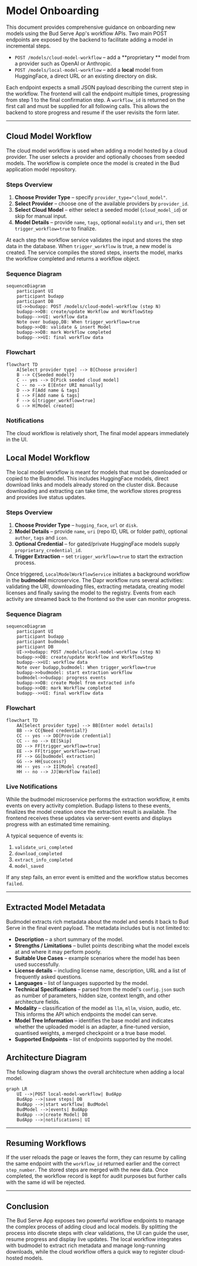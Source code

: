 # Model Onboarding

This document provides comprehensive guidance on onboarding new models using the Bud Serve App's workflow APIs. Two main POST endpoints are exposed by the backend to facilitate adding a model in incremental steps.

- `POST /models/cloud-model-workflow` &ndash; add a **proprietary ** model from a provider such as OpenAI or Anthropic.
- `POST /models/local-model-workflow` &ndash; add a **local** model from HuggingFace, a direct URL or an existing directory on disk.

Each endpoint expects a small JSON payload describing the current step in the workflow. The frontend will call the endpoint multiple times, progressing from step 1 to the final confirmation step. A `workflow_id` is returned on the first call and must be supplied for all following calls. This allows the backend to store progress and resume if the user revisits the form later.

---

## Cloud Model Workflow

The cloud model workflow is used when adding a model hosted by a cloud provider. The user selects a provider and optionally chooses from seeded models. The workflow is complete once the model is created in the Bud application model repository.

### Steps Overview

1. **Choose Provider Type** &ndash; specify `provider_type="cloud_model"`.
2. **Select Provider** &ndash; choose one of the available providers by `provider_id`.
3. **Select Cloud Model** &ndash; either select a seeded model (`cloud_model_id`) or skip for manual input.
4. **Model Details** &ndash; provide `name`, `tags`, optional `modality` and `uri`, then set `trigger_workflow=true` to finalize.

At each step the workflow service validates the input and stores the step data in the database. When `trigger_workflow` is true, a new model is created. The service compiles the stored steps, inserts the model, marks the workflow completed and returns a workflow object.

### Sequence Diagram

```mermaid
sequenceDiagram
    participant UI
    participant budapp
    participant DB
    UI->>budapp: POST /models/cloud-model-workflow (step N)
    budapp->>DB: create/update Workflow and WorkflowStep
    budapp-->>UI: workflow data
    Note over budapp,DB: When trigger_workflow=true
    budapp->>DB: validate & insert Model
    budapp->>DB: mark Workflow completed
    budapp-->>UI: final workflow data
```

### Flowchart

```mermaid
flowchart TD
    A[Select provider type] --> B[Choose provider]
    B --> C{Seeded model?}
    C -- yes --> D[Pick seeded cloud model]
    C -- no --> E[Enter URI manually]
    D --> F[Add name & tags]
    E --> F[Add name & tags]
    F --> G[trigger_workflow=true]
    G --> H[Model created]
```

### Notifications

The cloud workflow is relatively short, The final model appears immediately in the UI.

## Local Model Workflow

The local model workflow is meant for models that must be downloaded or copied to the Budmodel. This includes HuggingFace models, direct download links and models already stored on the cluster disk. Because downloading and extracting can take time, the workflow stores progress and provides live status updates.

### Steps Overview

1. **Choose Provider Type** &ndash; `hugging_face`, `url` or `disk`.
2. **Model Details** &ndash; provide `name`, `uri` (repo ID, URL or folder path), optional `author`, `tags` and `icon`.
3. **Optional Credential** &ndash; for gated/private HuggingFace models supply `proprietary_credential_id`.
4. **Trigger Extraction** &ndash; set `trigger_workflow=true` to start the extraction process.

Once triggered, `LocalModelWorkflowService` initiates a background workflow in the **budmodel** microservice. The Dapr workflow runs several activities: validating the URI, downloading files, extracting metadata, creating model licenses and finally saving the model to the registry. Events from each activity are streamed back to the frontend so the user can monitor progress.

### Sequence Diagram

```mermaid
sequenceDiagram
    participant UI
    participant budapp
    participant budmodel
    participant DB
    UI->>budapp: POST /models/local-model-workflow (step N)
    budapp->>DB: create/update Workflow and WorkflowStep
    budapp-->>UI: workflow data
    Note over budapp,budmodel: When trigger_workflow=true
    budapp->>budmodel: start extraction workflow
    budmodel->>budapp: progress events
    budapp->>DB: create Model from extracted info
    budapp->>DB: mark Workflow completed
    budapp-->>UI: final workflow data
```

### Flowchart

```mermaid
flowchart TD
    AA[Select provider type] --> BB[Enter model details]
    BB --> CC{Need credential?}
    CC -- yes --> DD[Provide credential]
    CC -- no --> EE[Skip]
    DD --> FF[trigger_workflow=true]
    EE --> FF[trigger_workflow=true]
    FF --> GG[budmodel extraction]
    GG --> HH{success?}
    HH -- yes --> II[Model created]
    HH -- no --> JJ[Workflow failed]
```

### Live Notifications

While the budmodel microservice performs the extraction workflow, it emits events on every activity completion. Budapp listens to these events, finalizes the model creation once the extraction result is available. The frontend receives these updates via server-sent events and displays progress with an estimated time remaining.

A typical sequence of events is:

1. `validate_uri_completed`
2. `download_completed`
3. `extract_info_completed`
4. `model_saved`

If any step fails, an error event is emitted and the workflow status becomes `failed`.

---

## Extracted Model Metadata

Budmodel extracts rich metadata about the model and sends it back to Bud Serve in the final event payload. The metadata includes but is not limited to:

- **Description** – a short summary of the model.
- **Strengths / Limitations** – bullet points describing what the model excels at and where it may perform poorly.
- **Suitable Use Cases** – example scenarios where the model has been used successfully.
- **License details** – including license name, description, URL and a list of frequently asked questions.
- **Languages** – list of languages supported by the model.
- **Technical Specifications** – parsed from the model's `config.json` such as number of parameters, hidden size, context length, and other architecture fields.
- **Modality** – classification of the model as `llm`, `mllm`, vision, audio, etc. This informs the API which endpoints the model can serve.
- **Model Tree Information** – identifies the base model and indicates whether the uploaded model is an adapter, a fine-tuned version, quantised weights, a merged checkpoint or a true base model.
- **Supported Endpoints** – list of endpoints supported by the model.

## Architecture Diagram

The following diagram shows the overall architecture when adding a local model.

```mermaid
graph LR
    UI -->|POST local-model-workflow| BudApp
    BudApp -->|save steps| DB
    BudApp -->|start workflow| BudModel
    BudModel -->|events| BudApp
    BudApp -->|create Model| DB
    BudApp -->|notifications| UI
```
---

## Resuming Workflows

If the user reloads the page or leaves the form, they can resume by calling the same endpoint with the `workflow_id` returned earlier and the correct `step_number`. The stored steps are merged with the new data. Once completed, the workflow record is kept for audit purposes but further calls with the same id will be rejected.

---

## Conclusion

The Bud Serve App exposes two powerful workflow endpoints to manage the complex process of adding cloud and local models. By splitting the process into discrete steps with clear validations, the UI can guide the user, resume progress and display live updates. The local workflow integrates with budmodel to extract rich metadata and manage long-running downloads, while the cloud workflow offers a quick way to register cloud-hosted models.